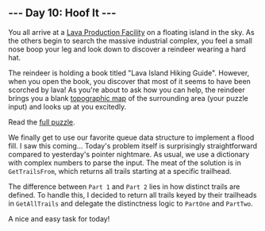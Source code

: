## --- Day 10: Hoof It ---
You all arrive at a [Lava Production Facility](/2023/day/15) on a floating island in the sky. As the others begin to search the massive industrial complex, you feel a small nose boop your leg and look down to discover a reindeer wearing a hard hat.

The reindeer is holding a book titled "Lava Island Hiking Guide". However, when you open the book, you discover that most of it seems to have been scorched by lava! As you're about to ask how you can help, the reindeer brings you a blank [topographic map](https://en.wikipedia.org/wiki/Topographic_map) of the surrounding area (your puzzle input) and looks up at you excitedly.

Read the [full puzzle](https://adventofcode.com/2024/day/10).

We finally get to use our favorite queue data structure to implement a flood fill. I saw this coming... Today's problem itself is surprisingly straightforward compared to yesterday's pointer nightmare. As usual, we use a dictionary with complex numbers to parse the input. The meat of the solution is in `GetTrailsFrom`, which returns all trails starting at a specific trailhead. 

The difference between `Part 1` and `Part 2` lies in how distinct trails are defined. To handle this, I decided to return all trails keyed by their trailheads in `GetAllTrails` and delegate the distinctness logic to `PartOne` and `PartTwo`.

A nice and easy task for today!